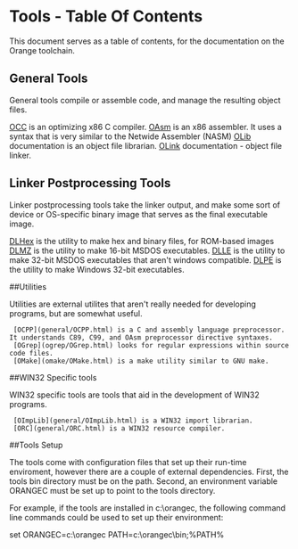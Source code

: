 # Tools - Table Of Contents

 
 This document serves as a table of contents, for the documentation on the Orange toolchain.


## General Tools

 
 General tools compile or assemble code, and manage the resulting object files.
 
   [OCC](occ/OCC.html) is an optimizing x86 C compiler.
   [OAsm](oasm/OAsm.html) is an x86 assembler.  It uses a syntax that is very similar to the Netwide Assembler (NASM)
   [OLib](general/OLib.html) documentation is an object file librarian.
   [OLink](olink/OLink.html) documentation - object file linker.


## Linker Postprocessing Tools
 

 Linker postprocessing tools take the linker output, and make some sort of device or OS-specific binary image that serves as the final executable image.
 
   [DLHex](general/DLHex.html) is the utility to make hex and binary files, for ROM-based images
     [DLMZ](general/DLMZ.html) is the utility to make 16-bit MSDOS executables.
     [DLLE](general/DLLE.html) is the utility to make 32-bit MSDOS executables that aren't windows compatible.
     [DLPE](general/DLPE.html) is the utility to make Windows 32-bit executables.


##Utilities

 
 Utilities are external utilites that aren't really needed for developing programs, but are somewhat useful.
 
     [OCPP](general/OCPP.html) is a C and assembly language preprocessor.  It understands C89, C99, and OAsm preprocessor directive syntaxes.
     [OGrep](ogrep/OGrep.html) looks for regular expressions within source code files.
     [OMake](omake/OMake.html) is a make utility similar to GNU make.


##WIN32 Specific tools
 

 
 WIN32 specific tools are tools that aid in the development of WIN32 programs.
 
     [OImpLib](general/OImpLib.html) is a WIN32 import librarian.
     [ORC](general/ORC.html) is a WIN32 resource compiler.


##Tools Setup


 
 The tools come with configuration files that set up their run-time enviroment, however there are a couple of external dependencies.  First, the tools bin directory must be on the path.  Second, an environment variable ORANGEC must be set up to point to the tools directory.

For example, if the tools are installed in c:\\orangec, the following command line commands could be used to set up their environment:

set ORANGEC=c:\\orangec
PATH=c:\\orangec\\bin;%PATH%

 
